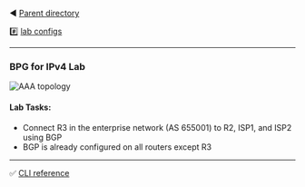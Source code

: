 ◀️ [Parent directory](../) 

#️⃣ [lab configs](./bgp4.yaml)

---

### BPG for IPv4 Lab

![AAA topology](https://github.com/tech-zero/encor-study/blob/main/assets/images/bgp-ipv4.png?raw=true)

#### Lab Tasks:
- Connect R3 in the enterprise network (AS 655001) to R2, ISP1, and ISP2 using BGP
- BGP is already configured on all routers except R3
 
---

:white_check_mark: [CLI reference](https://github.com/tech-zero/assets/blob/main/solutions/33-bgp4.md)
